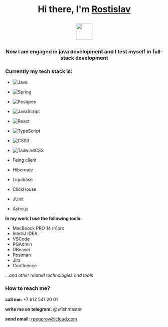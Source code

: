 
<h1 align="center">Hi there, I'm <a href="https://github.com/rpegorov" target="_blank">Rostislav</a> 
  
<img src="https://github.com/blackcater/blackcater/raw/main/images/Hi.gif" height="52"/></h1>

<h3 align="center">Now I am engaged in java development and I test myself in full-stack development</h3>

<h3 aling="left">Currently my tech stack is:</h3>

- ![Java](https://img.shields.io/badge/java-%23ED8B00.svg?style=for-the-badge&logo=java&logoColor=white)

- ![Spring](https://img.shields.io/badge/spring-%236DB33F.svg?style=for-the-badge&logo=spring&logoColor=white)

- ![Postgres](https://img.shields.io/badge/postgres-%23316192.svg?style=for-the-badge&logo=postgresql&logoColor=white)

- ![JavaScript](https://img.shields.io/badge/javascript-%23323330.svg?style=for-the-badge&logo=javascript&logoColor=%23F7DF1E) 

- ![React](https://img.shields.io/badge/react-%2320232a.svg?style=for-the-badge&logo=react&logoColor=%2361DAFB)

- ![TypeScript](https://img.shields.io/badge/typescript-%23007ACC.svg?style=for-the-badge&logo=typescript&logoColor=white)

- ![CSS3](https://img.shields.io/badge/css3-%231572B6.svg?style=for-the-badge&logo=css3&logoColor=white)

- ![TailwindCSS](https://img.shields.io/badge/tailwindcss-%2338B2AC.svg?style=for-the-badge&logo=tailwind-css&logoColor=white)

- Feing client  
- Hibernate
- Liquibase
- ClickHouse
- JUnit
- Astro.js

**In my work I use the following tools:**

- MacBoock PRO 14 m1pro
- IntelliJ IDEA
- VSCode
- PGAdmin
- DBeaver
- Postman
- Jira
- Confluence 

*...and other related technologies and tools*

<h3>How to reach me?</h3>

**call me:** +7 912 541 20 01

**write me on telegram:** @w1shmaster

**send email:** rpegorov@icloud.com

<!---
rpegorov/rpegorov is a ✨ special ✨ repository because its `README.md` (this file) appears on your GitHub profile.
You can click the Preview link to take a look at your changes.
--->
